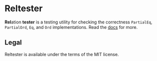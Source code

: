# Reltester

**Rel**ation **tester** is a testing utility for checking the correctness `PartialEq`, `PartialOrd`, `Eq`, and `Ord` implementations. Read the [docs]() for more.

## Legal

Reltester is available under the terms of the MIT license.
